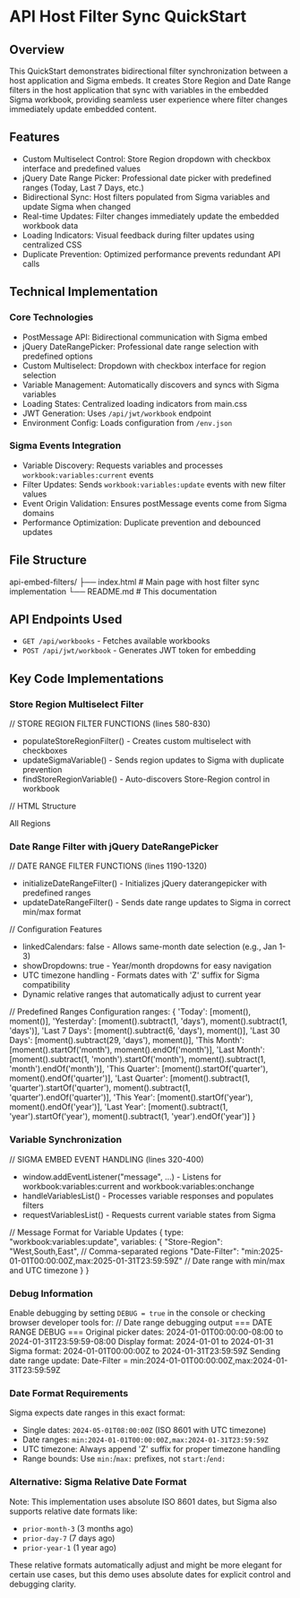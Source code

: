 # API Host Filter Sync QuickStart

## Overview
This QuickStart demonstrates bidirectional filter synchronization between a host application and Sigma embeds. It creates Store Region and Date Range filters in the host application that sync with variables in the embedded Sigma workbook, providing seamless user experience where filter changes immediately update embedded content.

## Features
- Custom Multiselect Control: Store Region dropdown with checkbox interface and predefined values
- jQuery Date Range Picker: Professional date picker with predefined ranges (Today, Last 7 Days, etc.)
- Bidirectional Sync: Host filters populated from Sigma variables and update Sigma when changed
- Real-time Updates: Filter changes immediately update the embedded workbook data
- Loading Indicators: Visual feedback during filter updates using centralized CSS
- Duplicate Prevention: Optimized performance prevents redundant API calls

## Technical Implementation

### Core Technologies
- PostMessage API: Bidirectional communication with Sigma embed
- jQuery DateRangePicker: Professional date range selection with predefined options
- Custom Multiselect: Dropdown with checkbox interface for region selection
- Variable Management: Automatically discovers and syncs with Sigma variables
- Loading States: Centralized loading indicators from main.css
- JWT Generation: Uses `/api/jwt/workbook` endpoint
- Environment Config: Loads configuration from `/env.json`

### Sigma Events Integration
- Variable Discovery: Requests variables and processes `workbook:variables:current` events
- Filter Updates: Sends `workbook:variables:update` events with new filter values
- Event Origin Validation: Ensures postMessage events come from Sigma domains
- Performance Optimization: Duplicate prevention and debounced updates

## File Structure
api-embed-filters/
├── index.html          # Main page with host filter sync implementation
└── README.md           # This documentation

## API Endpoints Used
- `GET /api/workbooks` - Fetches available workbooks
- `POST /api/jwt/workbook` - Generates JWT token for embedding

## Key Code Implementations

### Store Region Multiselect Filter
// STORE REGION FILTER FUNCTIONS (lines 580-830)
- populateStoreRegionFilter() - Creates custom multiselect with checkboxes
- updateSigmaVariable() - Sends region updates to Sigma with duplicate prevention
- findStoreRegionVariable() - Auto-discovers Store-Region control in workbook

// HTML Structure
<div class="custom-multiselect" id="storeRegionSelect">
  <div class="multiselect-display">All Regions</div>
  <div class="multiselect-dropdown">
    <!-- Checkbox options populated dynamically -->
  </div>
</div>

### Date Range Filter with jQuery DateRangePicker
// DATE RANGE FILTER FUNCTIONS (lines 1190-1320)
- initializeDateRangeFilter() - Initializes jQuery daterangepicker with predefined ranges
- updateDateRangeFilter() - Sends date range updates to Sigma in correct min/max format

// Configuration Features
- linkedCalendars: false - Allows same-month date selection (e.g., Jan 1-3)
- showDropdowns: true - Year/month dropdowns for easy navigation
- UTC timezone handling - Formats dates with 'Z' suffix for Sigma compatibility
- Dynamic relative ranges that automatically adjust to current year

// Predefined Ranges Configuration
ranges: {
  'Today': [moment(), moment()],
  'Yesterday': [moment().subtract(1, 'days'), moment().subtract(1, 'days')],
  'Last 7 Days': [moment().subtract(6, 'days'), moment()],
  'Last 30 Days': [moment().subtract(29, 'days'), moment()],
  'This Month': [moment().startOf('month'), moment().endOf('month')],
  'Last Month': [moment().subtract(1, 'month').startOf('month'), moment().subtract(1, 'month').endOf('month')],
  'This Quarter': [moment().startOf('quarter'), moment().endOf('quarter')],
  'Last Quarter': [moment().subtract(1, 'quarter').startOf('quarter'), moment().subtract(1, 'quarter').endOf('quarter')],
  'This Year': [moment().startOf('year'), moment().endOf('year')],
  'Last Year': [moment().subtract(1, 'year').startOf('year'), moment().subtract(1, 'year').endOf('year')]
}

### Variable Synchronization
// SIGMA EMBED EVENT HANDLING (lines 320-400)
- window.addEventListener("message", ...) - Listens for workbook:variables:current and workbook:variables:onchange
- handleVariablesList() - Processes variable responses and populates filters
- requestVariablesList() - Requests current variable states from Sigma

// Message Format for Variable Updates
{
  type: "workbook:variables:update",
  variables: {
    "Store-Region": "West,South,East",  // Comma-separated regions
    "Date-Filter": "min:2025-01-01T00:00:00Z,max:2025-01-31T23:59:59Z"  // Date range with min/max and UTC timezone
  }
}

### Debug Information
Enable debugging by setting `DEBUG = true` in the console or checking browser developer tools for:
// Date range debugging output
=== DATE RANGE DEBUG ===
Original picker dates: 2024-01-01T00:00:00-08:00 to 2024-01-31T23:59:59-08:00
Display format: 2024-01-01 to 2024-01-31
Sigma format: 2024-01-01T00:00:00Z to 2024-01-31T23:59:59Z
Sending date range update: Date-Filter = min:2024-01-01T00:00:00Z,max:2024-01-31T23:59:59Z

### Date Format Requirements
Sigma expects date ranges in this exact format:
- Single dates: `2024-05-01T08:00:00Z` (ISO 8601 with UTC timezone)
- Date ranges: `min:2024-01-01T00:00:00Z,max:2024-01-31T23:59:59Z`
- UTC timezone: Always append 'Z' suffix for proper timezone handling
- Range bounds: Use `min:`/`max:` prefixes, not `start:`/`end:`

### Alternative: Sigma Relative Date Format
Note: This implementation uses absolute ISO 8601 dates, but Sigma also supports relative date formats like:
- `prior-month-3` (3 months ago)
- `prior-day-7` (7 days ago)  
- `prior-year-1` (1 year ago)

These relative formats automatically adjust and might be more elegant for certain use cases, but this demo uses absolute dates for explicit control and debugging clarity.